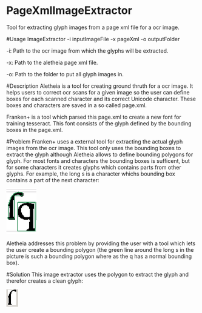 # PageXmlImageExtractor
Tool for extracting glyph images from a page xml file for a ocr image.

#Usage
ImageExtractor -i inputImageFile -x pageXml -o outputFolder


-i: Path to the ocr image from which the glyphs will be extracted.

-x: Path to the aletheia page xml file.

-o: Path to the folder to put all glyph images in.

#Description
Aletheia is a tool for creating ground thruth for a ocr image. It helps users to correct ocr scans for a given image so the user can define boxes for each scanned character and its correct Unicode character. These boxes and characters are saved in a so called page.xml. 

Franken+ is a tool which parsed this page.xml to create a new font for training tesseract. This font consists of the glyph defined by the bounding boxes in the page.xml. 

#Problem
Franken+ uses a external tool for extracting the actual glyph images from the ocr image. This tool only uses the bounding boxes to extract the glyph although Aletheia allows to define bounding polygons for glyph. For most fonts and characters the bounding boxes is sufficent, but for some characters it creates glyphs which contains parts from other glyphs. For example, the long s is a character whichs bounding box contains a part of the next character:

![alt tag](https://github.com/SvenLauterbach/GitHubAssets/blob/master/ImageExtractor/boundingPolygon.PNG)

Aletheia addresses this problem by providing the user with a tool which lets the user create a bounding polygon (the green line around the long s in the picture is such a bounding polygon where as the q has a normal bounding box).

#Solution
This image extractor uses the polygon to extract the glyph and therefor creates a clean glyph:

![alt tag](https://github.com/SvenLauterbach/GitHubAssets/blob/master/ImageExtractor/result.PNG?raw=true)

